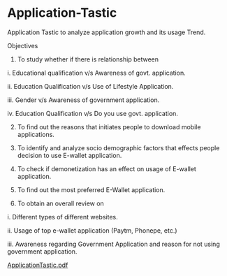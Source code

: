 # Application-Tastic
Application Tastic to analyze application growth and its usage Trend.

Objectives 
 
1) To study whether if there is relationship between  

i. Educational qualification v/s Awareness of govt. application.

ii. Education Qualification v/s Use of Lifestyle Application. 

iii. Gender v/s Awareness of government application. 

iv. Education Qualification v/s Do you use govt. application.


2) To find out the reasons that initiates people to download mobile applications.
   

3) To identify and analyze socio demographic factors that effects people decision to use E-wallet application.
   

4) To check if demonetization has an effect on usage of E-wallet application.
   

5) To find out the most preferred E-Wallet application.
   

6) To obtain an overall review on 

i. Different types of different websites. 

ii. Usage of top e-wallet application (Paytm, Phonepe, etc.) 

iii. Awareness regarding Government Application and reason for not using government application. 

[ApplicationTastic.pdf](https://github.com/NikhilPaliwal11/Application-Tastic/files/15261934/ApplicationTastic.pdf)
